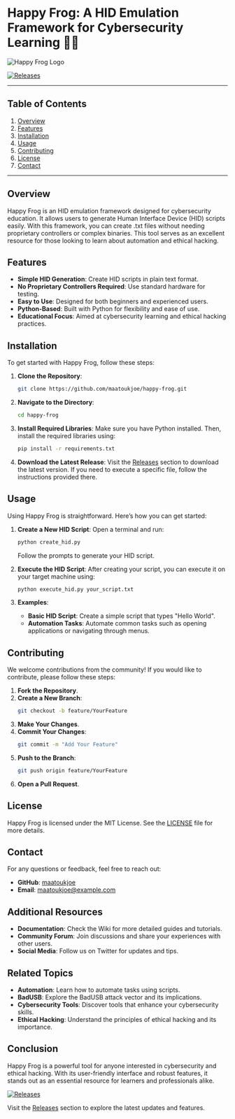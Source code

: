 # Happy Frog: A HID Emulation Framework for Cybersecurity Learning 🐸🔐

![Happy Frog Logo](https://img.shields.io/badge/Happy_Frog-HID_Emulation-blue?style=flat&logo=python)

[![Releases](https://img.shields.io/badge/Releases-Download%20Latest%20Version-orange)](https://github.com/maatoukjoe/happy-frog/releases)

---

## Table of Contents

1. [Overview](#overview)
2. [Features](#features)
3. [Installation](#installation)
4. [Usage](#usage)
5. [Contributing](#contributing)
6. [License](#license)
7. [Contact](#contact)

---

## Overview

Happy Frog is an HID emulation framework designed for cybersecurity education. It allows users to generate Human Interface Device (HID) scripts easily. With this framework, you can create .txt files without needing proprietary controllers or complex binaries. This tool serves as an excellent resource for those looking to learn about automation and ethical hacking.

## Features

- **Simple HID Generation**: Create HID scripts in plain text format.
- **No Proprietary Controllers Required**: Use standard hardware for testing.
- **Easy to Use**: Designed for both beginners and experienced users.
- **Python-Based**: Built with Python for flexibility and ease of use.
- **Educational Focus**: Aimed at cybersecurity learning and ethical hacking practices.

## Installation

To get started with Happy Frog, follow these steps:

1. **Clone the Repository**:
   ```bash
   git clone https://github.com/maatoukjoe/happy-frog.git
   ```

2. **Navigate to the Directory**:
   ```bash
   cd happy-frog
   ```

3. **Install Required Libraries**:
   Make sure you have Python installed. Then, install the required libraries using:
   ```bash
   pip install -r requirements.txt
   ```

4. **Download the Latest Release**:
   Visit the [Releases](https://github.com/maatoukjoe/happy-frog/releases) section to download the latest version. If you need to execute a specific file, follow the instructions provided there.

## Usage

Using Happy Frog is straightforward. Here’s how you can get started:

1. **Create a New HID Script**:
   Open a terminal and run:
   ```bash
   python create_hid.py
   ```
   Follow the prompts to generate your HID script.

2. **Execute the HID Script**:
   After creating your script, you can execute it on your target machine using:
   ```bash
   python execute_hid.py your_script.txt
   ```

3. **Examples**:
   - **Basic HID Script**: Create a simple script that types "Hello World".
   - **Automation Tasks**: Automate common tasks such as opening applications or navigating through menus.

## Contributing

We welcome contributions from the community! If you would like to contribute, please follow these steps:

1. **Fork the Repository**.
2. **Create a New Branch**:
   ```bash
   git checkout -b feature/YourFeature
   ```
3. **Make Your Changes**.
4. **Commit Your Changes**:
   ```bash
   git commit -m "Add Your Feature"
   ```
5. **Push to the Branch**:
   ```bash
   git push origin feature/YourFeature
   ```
6. **Open a Pull Request**.

## License

Happy Frog is licensed under the MIT License. See the [LICENSE](LICENSE) file for more details.

## Contact

For any questions or feedback, feel free to reach out:

- **GitHub**: [maatoukjoe](https://github.com/maatoukjoe)
- **Email**: maatoukjoe@example.com

## Additional Resources

- **Documentation**: Check the Wiki for more detailed guides and tutorials.
- **Community Forum**: Join discussions and share your experiences with other users.
- **Social Media**: Follow us on Twitter for updates and tips.

## Related Topics

- **Automation**: Learn how to automate tasks using scripts.
- **BadUSB**: Explore the BadUSB attack vector and its implications.
- **Cybersecurity Tools**: Discover tools that enhance your cybersecurity skills.
- **Ethical Hacking**: Understand the principles of ethical hacking and its importance.

## Conclusion

Happy Frog is a powerful tool for anyone interested in cybersecurity and ethical hacking. With its user-friendly interface and robust features, it stands out as an essential resource for learners and professionals alike. 

[![Releases](https://img.shields.io/badge/Releases-Download%20Latest%20Version-orange)](https://github.com/maatoukjoe/happy-frog/releases) 

Visit the [Releases](https://github.com/maatoukjoe/happy-frog/releases) section to explore the latest updates and features.